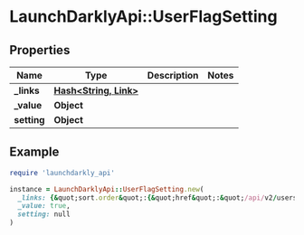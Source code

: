 # LaunchDarklyApi::UserFlagSetting

## Properties

| Name | Type | Description | Notes |
| ---- | ---- | ----------- | ----- |
| **_links** | [**Hash&lt;String, Link&gt;**](Link.md) |  |  |
| **_value** | **Object** |  |  |
| **setting** | **Object** |  |  |

## Example

```ruby
require 'launchdarkly_api'

instance = LaunchDarklyApi::UserFlagSetting.new(
  _links: {&quot;sort.order&quot;:{&quot;href&quot;:&quot;/api/v2/users/lacuna/production/Abbie_Braun/flags/sort.order&quot;,&quot;type&quot;:&quot;application/json&quot;}},
  _value: true,
  setting: null
)
```


